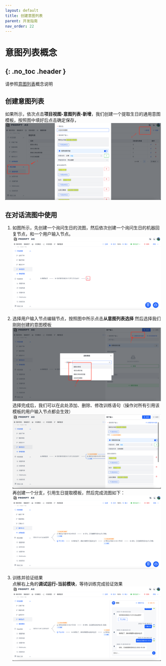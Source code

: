 ```yaml
---
layout: default
title: 创建意图列表
parent: 开发指南
nav_order: 22
---
```


# 意图列表概念
{: .no_toc .header }
---
请参照[意图列表](/docs/zh/appendix/appendix/#意图列表)概念说明

## 创建意图列表

如果所示，依次点击**项目视图-意图列表-新增**，我们创建一个提取生日的通用意图模板，按照图中填好后点击确定保存，
![01-user-global](/assets/images/tutorial/template/01-user-global.png)
## 在对话流图中使用
1. 如图所示，先创建一个询问生日的流图，然后依次创建一个询问生日的机器回复节点，和一个用户输入节点。
   ![02-user-global](/assets/images/tutorial/template/02-user-global.png)

2. 选择用户输入节点编辑节点，按照图中所示点击**从意图列表选择** 然后选择我们刚刚创建的意图模板
   ![03-user-global](/assets/images/tutorial/template/03-user-global.png)
   选择完成后，我们可以在此处添加、删除、修改训练语句（操作对所有引用该模板的用户输入节点都会生效）
   ![04-user-global](/assets/images/tutorial/template/04-user-global.png)
   再创建一个分支，引用生日提取模板，然后完成流图如下：
   ![05-user-global](/assets/images/tutorial/template/05-user-global.png)
   
3. 训练并验证结果
   <br/> 点解右上角的**调试运行-当前模块**，等待训练完成验证效果
   ![06-user-global](/assets/images/tutorial/template/06-user-global.png)
